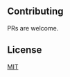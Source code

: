 ## Contributing <a name="contributing"></a>
PRs are welcome.

## License <a name="license"></a>
[MIT](https://choosealicense.com/licenses/mit/)
